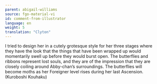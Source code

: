 ```yaml
---
parent: abigail-williams
source: fgo-material-vi
id: comment-from-illustrator
language: en
weight: 5
translation: "Clyton"
---
```


I tried to design her in a cutely grotesque style for her three stages where they have the look that the things that have been wrapped up would momentarily swell up before they would burst open. The butterflies and ribbons represent lost souls, and they are of the impression that they are closely coiling around Abby-chan’s surroundings. The butterflies will become moths as her Foreigner level rises during her last Ascension. (Kuroboshi Kouhaku)
